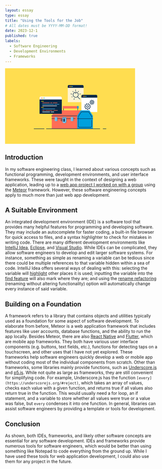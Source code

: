 ```yaml
---
layout: essay
type: essay
title: "Using the Tools for the Job"
# All dates must be YYYY-MM-DD format!
date: 2023-12-1
published: true
labels:
  - Software Engineering
  - Development Environments
  - Frameworks
---
```


<img width="430px" class="rounded float-start pe-4" src="../img/tools-for-job/software-toolbox.png">

## Introduction

In my software engineering class, I learned about various concepts such as functional programming, development environments, and user interface frameworks. These were taught in the context of designing a web application, leading up to a [web app project I worked on with a group](https://rainbows-gallery.github.io/) using the [Meteor](https://www.meteor.com/) framework. However, these software engineering concepts apply to much more than just web app development. 

## A Suitable Environment

An integrated development environment (IDE) is a software tool that provides many helpful features for programming and developing software. They may include an autocomplete for faster coding, a built-in file browser for quick access to files, and a syntax highlighter to check for mistakes in writing code. There are many different development environments like [IntelliJ Idea](https://www.jetbrains.com/idea/), [Eclipse](https://eclipseide.org/), and [Visual Studio](https://visualstudio.microsoft.com/). While IDEs can be complicated, they allow software engineers to develop and edit larger software systems. For instance, something as simple as renaming a variable can be tedious since there could be multiple references to that variable hidden within a sea of code. IntelliJ Idea offers several ways of dealing with this: selecting the variable will [highlight](https://www.jetbrains.com/help/rider/Navigation_and_Search__Finding_Usages__Highlighting_Usages_in_File.html) other places it is used; inputting the variable into the [find feature](https://www.jetbrains.com/help/idea/finding-and-replacing-text-in-file.html#findInSelection) will also mark where they are; and using the [rename refactoring](https://www.jetbrains.com/help/idea/rename-refactorings.html) (renaming without altering functionality) option will automatically change every instance of said variable.

## Building on a Foundation

A framework refers to a library that contains objects and utilities typically used as a foundation for some aspect of software development. To elaborate from before, Meteor is a web application framework that includes features like user accounts, database functions, and the ability to run the app locally. Besides Meteor, there are also [React Native](https://reactnative.dev/) and [Flutter](https://flutter.dev/), which are mobile app frameworks. They both have various user interface components (e.g. buttons, text fields, etc.), functions for detecting taps on a touchscreen, and other uses that I have not yet explored. These frameworks help software engineers quickly develop a web or mobile app without coding most of the individual components from scratch. Other than frameworks, some libraries mainly provide functions, such as [Underscore.js](https://underscorejs.org/) and [p5.js](https://p5js.org/). While not quite as large as frameworks, they are still convenient for simplifying code. For example, Underscore.js has the function `[every](https://underscorejs.org/#reject)`, which takes an array of values, checks each value with a given function, and returns true if all values also return true in the function. This would usually need a for loop, an if statement, and a variable to store whether all values were true or a value was false, but `every` condenses it into one function. In general, libraries can assist software engineers by providing a template or tools for development.

## Conclusion

As shown, both IDEs, frameworks, and likely other software concepts are essential for any software development. IDEs and frameworks provide numerous tools for software engineers, which would be better than using something like Notepad to code everything from the ground up. While I have used these tools for web application development, I could also use them for any project in the future.

